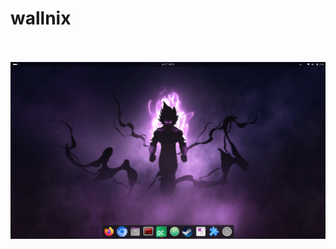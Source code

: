 # wallnix
<br/><br/>
![Screenshot](https://github.com/msalehicode/wallnix/blob/master/screenshots/Screenshot%20from%202025-07-27%2006-33-24.png)
